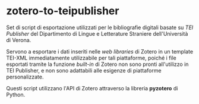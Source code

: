 # zotero-to-teipublisher

Set di script di esportazione utilizzati per le bibliografie digitali basate su *TEI Publisher* del Dipartimento di Lingue e Letterature Straniere dell'Università di Verona.

Servono a esportare i dati inseriti nelle *web libraries* di Zotero in un template TEI-XML immediatamente utilizzabile per tali piattaforme, poiché i file esportati tramite la funzione *built-in* di Zotero non sono pronti all'utilizzo in TEI Publisher, e non sono adattabili alle esigenze di piattaforme personalizzate.

Questi script utilizzano l'API di Zotero attraverso la libreria **pyzotero** di Python.
